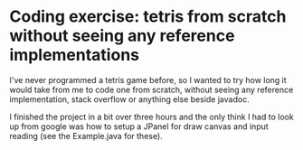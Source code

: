 # Coding exercise: tetris from scratch without seeing any reference implementations

I've never programmed a tetris game before, so I wanted to try how long it would take from me to code one from scratch, without seeing any reference implementation, stack overflow or anything else beside javadoc.

I finished the project in a bit over three hours and the only think I had to look up from google was how to setup a JPanel for draw canvas and input reading (see the Example.java for these).

